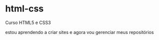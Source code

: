 # html-css
 Curso HTML5 e CSS3

 estou aprendendo a criar sites e agora vou gerenciar meus repositórios
